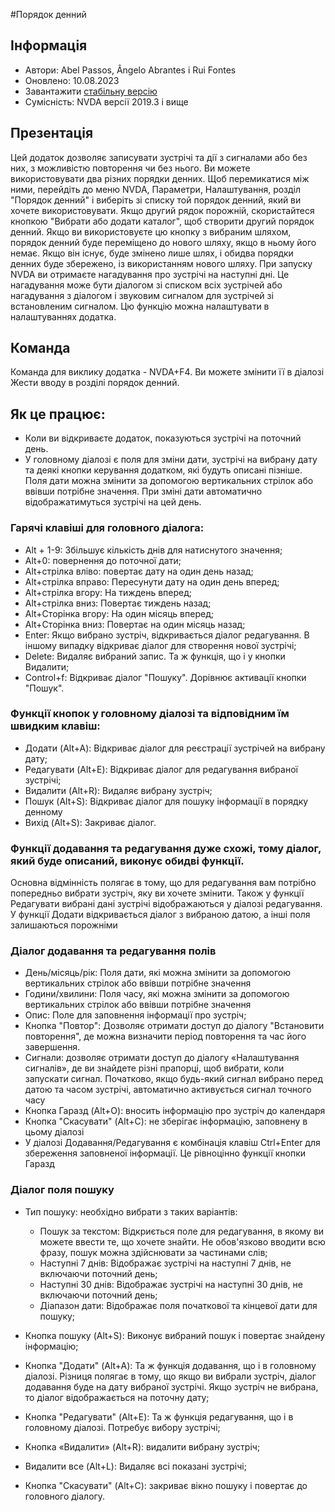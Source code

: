 #Порядок денний


## Інформація
* Автори: Abel Passos, Ângelo Abrantes і Rui Fontes
* Оновлено: 10.08.2023
* Завантажити [стабільну версію][1]
* Сумісність: NVDA версії 2019.3 і вище


## Презентація
Цей додаток дозволяє записувати зустрічі та дії з сигналами або без них, з можливістю повторення чи без нього.
Ви можете використовувати два різних порядки денних.
Щоб перемикатися між ними, перейдіть до меню NVDA, Параметри, Налаштування, розділ "Порядок денний" і виберіть зі списку той порядок денний, який ви хочете використовувати.
Якщо другий рядок порожній, скористайтеся кнопкою \"Вибрати або додати каталог\", щоб створити другий порядок денний.
Якщо ви використовуєте цю кнопку з вибраним шляхом, порядок денний буде переміщено до нового шляху, якщо в ньому його немає. Якщо він існує, буде змінено лише шлях, і обидва порядки денних буде збережено, із використанням нового шляху.
При запуску NVDA ви отримаєте нагадування про зустрічі на наступні дні. Це нагадування може бути діалогом зі списком всіх зустрічей або нагадування з діалогом і звуковим сигналом для зустрічей зі встановленим сигналом.
Цю функцію можна налаштувати в налаштуваннях додатка.


## Команда
Команда для виклику додатка - NVDA+F4.
Ви можете змінити її в діалозі Жести вводу в розділі порядок денний.


## Як це працює:
* Коли ви відкриваєте додаток, показуються зустрічі на поточний день.
* У головному діалозі є поля для зміни дати, зустрічі на вибрану дату та деякі кнопки керування додатком, які будуть описані пізніше.
Поля дати можна змінити за допомогою вертикальних стрілок або ввівши потрібне значення. При зміні дати автоматично відображатимуться зустрічі на цей день.


### Гарячі клавіші для головного діалога:


* Alt + 1-9: Збільшує кількість днів для натиснутого значення;
* Alt+0: повернення до поточної дати;
* Alt+стрілка вліво: повертає дату на один день назад;
* Alt+стрілка вправо: Пересунути дату на один день вперед;
* Alt+стрілка вгору: На тиждень вперед;
* Alt+стрілка вниз: Повертає тиждень назад;
* Alt+Сторінка вгору: На один місяць вперед;
* Alt+Сторінка вниз: Повертає на один місяць назад;
* Enter: Якщо вибрано зустріч, відкривається діалог редагування. В іншому випадку відкриває діалог для створення нової зустрічі;
* Delete: Видаляє вибраний запис. Та ж функція, що і у кнопки Видалити;
* Control+f: Відкриває діалог "Пошуку". Дорівнює активації кнопки "Пошук".


### Функції кнопок у головному діалозі та відповідним їм швидким клавіш:
* Додати (Alt+A): Відкриває діалог для реєстрації зустрічей на вибрану дату;
* Редагувати (Alt+E): Відкриває діалог для редагування вибраної зустрічі;
* Видалити (Alt+R): Видаляє вибрану зустріч;
* Пошук (Alt+S): Відкриває діалог для пошуку інформації в порядку денному
* Вихід (Alt+S): Закриває діалог.


### Функції додавання та редагування дуже схожі, тому діалог, який буде описаний, виконує обидві функції.
Основна відмінність полягає в тому, що для редагування вам потрібно попередньо вибрати зустріч, яку ви хочете змінити.
Також у функції Редагувати вибрані дані зустрічі відображаються у діалозі редагування. У функції Додати відкривається діалог з вибраною датою, а інші поля залишаються порожніми


### Діалог додавання та редагування полів
* День/місяць/рік: Поля дати, які можна змінити за допомогою вертикальних стрілок або ввівши потрібне значення
* Години/хвилини: Поля часу, які можна змінити за допомогою вертикальних стрілок або ввівши потрібне значення
* Опис: Поле для заповнення інформації про зустріч;
* Кнопка "Повтор": Дозволяє отримати доступ до діалогу "Встановити повторення", де можна визначити період повторення та час його завершення.
* Сигнали: дозволяє отримати доступ до діалогу «Налаштування сигналів», де ви знайдете різні прапорці, щоб вибрати, коли запускати сигнал. Початково, якщо будь-який сигнал вибрано перед датою та часом зустрічі, автоматично активується сигнал точного часу
* Кнопка Гаразд (Alt+O): вносить інформацію про зустріч до календаря
* Кнопка "Скасувати" (Alt+C): не зберігає інформацію, заповнену в цьому діалозі
* У діалозі Додавання/Редагування є комбінація клавіш Ctrl+Enter для збереження заповненої інформації. Це рівноцінно функції кнопки Гаразд


### Діалог поля пошуку
* Тип пошуку: необхідно вибрати з таких варіантів:

	* Пошук за текстом: Відкриється поле для редагування, в якому ви можете ввести те, що хочете знайти. Не обов'язково вводити всю фразу, пошук можна здійснювати за частинами слів;
	* Наступні 7 днів: Відображає зустрічі на наступні 7 днів, не включаючи поточний день;
	* Наступні 30 днів: Відображає зустрічі на наступні 30 днів, не включаючи поточний день;
	* Діапазон дати: Відображає поля початкової та кінцевої дати для пошуку;

* Кнопка пошуку (Alt+S): Виконує вибраний пошук і повертає знайдену інформацію;
* Кнопка "Додати" (Alt+A): Та ж функція додавання, що і в головному діалозі. Різниця полягає в тому, що якщо ви вибрали зустріч, діалог додавання буде на дату вибраної зустрічі. Якщо зустріч не вибрана, то діалог відображається на поточну дату;
* Кнопка "Редагувати" (Alt+E): Та ж функція редагування, що і в головному діалозі. Потребує вибору зустрічі;
* Кнопка «Видалити» (Alt+R): видалити вибрану зустріч;
* Видалити все (Alt+L): Видаляє всі показані зустрічі;
* Кнопка "Скасувати" (Alt+C): закриває вікно пошуку і повертає до головного діалогу.

[1]: https://github.com/ruifontes/agenda-for-NVDA/releases/download/2023.08.10/agenda-2023.08.10.nvda-addon
